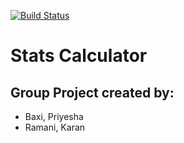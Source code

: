 [![Build Status](https://travis-ci.com/karanramani/Stats-Calculator-PK.svg?branch=master)](https://travis-ci.com/karanramani/Stats-Calculator-PK)

# Stats Calculator

## Group Project created by: 
* Baxi, Priyesha
* Ramani, Karan